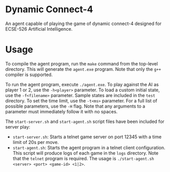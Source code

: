 # Dynamic Connect-4

An agent capable of playing the game of dynamic connect-4 designed for ECSE-526 Artificial Intelligence.

# Usage

To compile the agent program, run the `make` command from the top-level directory. This will generate the `agent.exe` program. Note that only the `g++` compiler is supported.

To run the agent program, execute `./agent.exe`. To play against the AI as player 1 or 2, use the `-h<player>` parameter. To load a custom initial state, use the `-f<filename>` parameter. Sample states are included in the `test` directory. To set the time limit, use the `-t<ms>` parameter. For a full list of possible parameters, use the `-H` flag. Note that any arguments to a parameter must immediately follow it with no spaces.

The `start-server.sh` and `start-agent.sh` script files have been included for server play:
- `start-server.sh`: Starts a telnet game server on port 12345 with a time limit of 20s per move.
- `start-agent.sh`: Starts the agent program in a telnet client configuration. This script will produce logs of each game in the `logs` directory. Note that the `telnet` program is required. The usage is `./start-agent.sh <server> <port> <game-id> <1|2>`.
